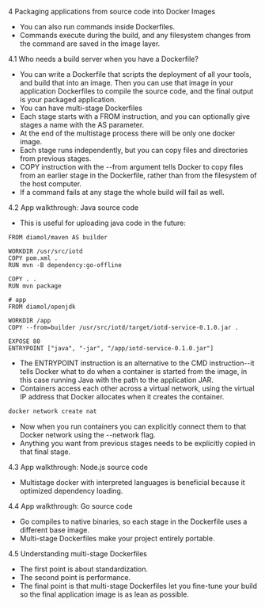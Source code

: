 4 Packaging applications from source code into Docker Images
  - You can also run commands inside Dockerfiles.
  - Commands execute during the build, and any filesystem changes from the command are saved in the image layer.

4.1 Who needs a build server when you have a Dockerfile?
  - You can write a Dockerfile that scripts the deployment of all your tools, and build that into an image. Then you can use that image in your application Dockerfiles to compile the source code, and the final output is your packaged application.
  - You can have multi-stage Dockerfiles
  - Each stage starts with a FROM instruction, and you can optionally give stages a name with the AS parameter.
  - At the end of the multistage process there will be only one docker image.
  - Each stage runs independently, but you can copy files and directories from previous stages.
  - COPY instruction with the --from argument tells Docker to copy files from an earlier stage in the Dockerfile, rather than from the filesystem of the host computer.
  - If a command fails at any stage the whole build will fail as well.

4.2 App walkthrough: Java source code
  - This is useful for uploading java code in the future:
  ```
  FROM diamol/maven AS builder

  WORKDIR /usr/src/iotd
  COPY pom.xml .
  RUN mvn -B dependency:go-offline

  COPY . .
  RUN mvn package

  # app
  FROM diamol/openjdk

  WORKDIR /app
  COPY --from=builder /usr/src/iotd/target/iotd-service-0.1.0.jar .

  EXPOSE 80
  ENTRYPOINT ["java", "-jar", "/app/iotd-service-0.1.0.jar"]
  ```
  - The ENTRYPOINT instruction is an alternative to the CMD instruction--it tells Docker what to do when a container is started from the image, in this case running Java with the path to the application JAR.
  - Containers access each other across a virtual network, using the virtual IP address that Docker allocates when it creates the container.
  ```bash
  docker network create nat
  ```
  - Now when you run containers you can explicitly connect them to that Docker network using the --network flag.
  - Anything you want from previous stages needs to be explicitly copied in that final stage.

4.3 App walkthrough: Node.js source code
  - Multistage docker with interpreted languages is beneficial because it optimized dependency loading.

4.4 App walkthrough: Go source code
  - Go compiles to native binaries, so each stage in the Dockerfile uses a different base image.
  - Multi-stage Dockerfiles make your project entirely portable.

4.5 Understanding multi-stage Dockerfiles
  - The first point is about standardization.
  - The second point is performance.
  - The final point is that multi-stage Dockerfiles let you fine-tune your build so the final application image is as lean as possible. 
